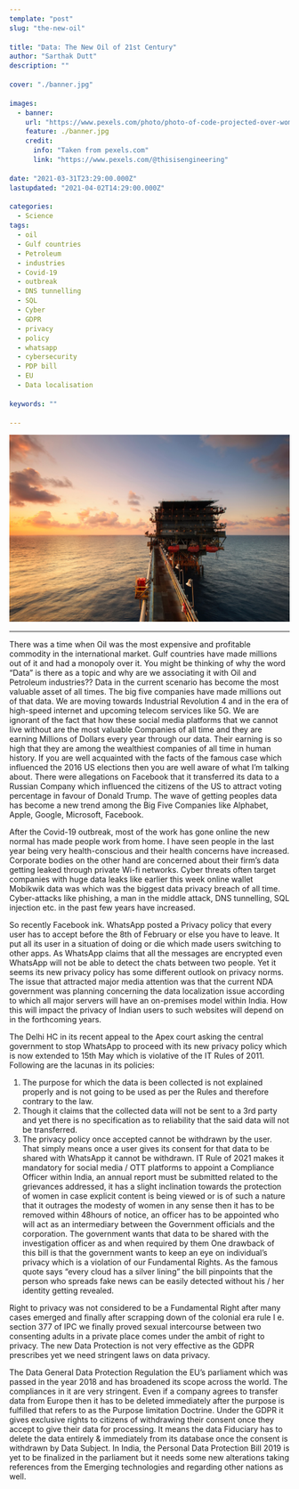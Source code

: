 ```yaml
---
template: "post"
slug: "the-new-oil"

title: "Data: The New Oil of 21st Century"
author: "Sarthak Dutt"
description: ""

cover: "./banner.jpg"

images:
  - banner:
    url: "https://www.pexels.com/photo/photo-of-code-projected-over-woman-3861969/"
    feature: ./banner.jpg
    credit:
      info: "Taken from pexels.com"
      link: "https://www.pexels.com/@thisisengineering"

date: "2021-03-31T23:29:00.000Z"
lastupdated: "2021-04-02T14:29:00.000Z"

categories: 
  - Science
tags:
  - oil
  - Gulf countries 
  - Petroleum 
  - industries
  - Covid-19 
  - outbreak
  - DNS tunnelling
  - SQL
  - Cyber
  - GDPR
  - privacy
  - policy
  - whatsapp
  - cybersecurity
  - PDP bill
  - EU
  - Data localisation  

keywords: ""

---
```


![Photo Of Code Projected Over Woman](./banner.jpg)

---

There was a time when Oil was the most expensive and profitable commodity in the international market. Gulf countries have made millions out of it and had a monopoly over it. 
You might be thinking of why the word “Data” is there as a topic and why are we associating it with Oil and Petroleum industries??
Data in the current scenario has become the most valuable asset of all times. The big five companies have made millions out of that data. We are moving towards Industrial Revolution 4 and in the era of high-speed internet and upcoming telecom services like 5G. We are ignorant of the fact that how these social media platforms that we cannot live without are the most valuable Companies of all time and they are earning Millions of Dollars every year through our data. Their earning is so high that they are among the wealthiest companies of all time in human history. If you are well acquainted with the facts of the famous case which influenced the 2016 US elections then you are well aware of what I’m talking about. There were allegations on Facebook that it transferred its data to a Russian Company which influenced the citizens of the US to attract voting percentage in favour of Donald Trump. The wave of getting peoples data has become a new trend among the Big Five Companies like Alphabet, Apple, Google, Microsoft, Facebook.  

After the Covid-19 outbreak, most of the work has gone online the new normal has made people work from home. I have seen people in the last year being very health-conscious and their health concerns have increased. Corporate bodies on the other hand are concerned about their firm’s data getting leaked through private Wi-fi networks. Cyber threats often target companies with huge data leaks like earlier this week online wallet Mobikwik data was which was the biggest data privacy breach of all time. Cyber-attacks like phishing, a man in the middle attack, DNS tunnelling, SQL injection etc. in the past few years have increased. 

So recently Facebook ink. WhatsApp posted a Privacy policy that every user has to accept before the 8th of February or else you have to leave. It put all its user in a situation of doing or die which made users switching to other apps. As WhatsApp claims that all the messages are encrypted even WhatsApp will not be able to detect the chats between two people. Yet it seems its new privacy policy has some different outlook on privacy norms. The issue that attracted major media attention was that the current NDA government was planning concerning the data localization issue according to which all major servers will have an on-premises model within India. How this will impact the privacy of Indian users to such websites will depend on in the forthcoming years. 

The Delhi HC in its recent appeal to the Apex court asking the central government to stop WhatsApp to proceed with its new privacy policy which is now extended to 15th May which is violative of the IT Rules of 2011. Following are the lacunas in its policies:
1.	The purpose for which the data is been collected is not explained properly and is not going to be used as per the Rules and therefore contrary to the law. 
2.	Though it claims that the collected data will not be sent to a 3rd party and yet there is no specification as to reliability that the said data will not be transferred.
3.	The privacy policy once accepted cannot be withdrawn by the user. That simply means once a user gives its consent for that data to be shared with WhatsApp it cannot be withdrawn. 
IT Rule of 2021 makes it mandatory for social media / OTT platforms to appoint a Compliance Officer within India, an annual report must be submitted related to the grievances addressed, it has a slight inclination towards the protection of women in case explicit content is being viewed or is of such a nature that it outrages the modesty of women in any sense then it has to be removed within 48hours of notice,  an officer has to be appointed who will act as an intermediary between the Government officials and the corporation. The government wants that data to be shared with the investigation officer as and when required by them One drawback of this bill is that the government wants to keep an eye on individual’s privacy which is a violation of our Fundamental Rights. As the famous quote says “every cloud has a silver lining” the bill pinpoints that the person who spreads fake news can be easily detected without his / her identity getting revealed.

Right to privacy was not considered to be a Fundamental Right after many cases emerged and finally after scrapping down of the colonial era rule I e. section 377 of IPC we finally proved sexual intercourse between two consenting adults in a private place comes under the ambit of right to privacy. The new Data Protection is not very effective as the GDPR prescribes yet we need stringent laws on data privacy.

The Data General Data Protection Regulation the EU’s parliament which was passed in the year 2018 and has broadened its scope across the world. The compliances in it are very stringent. Even if a company agrees to transfer data from Europe then it has to be deleted immediately after the purpose is fulfilled that refers to as the Purpose limitation Doctrine. Under the GDPR it gives exclusive rights to citizens of withdrawing their consent once they accept to give their data for processing. It means the data Fiduciary has to delete the data entirely & immediately from its database once the consent is withdrawn by Data Subject. In India, the Personal Data Protection Bill 2019 is yet to be finalized in the parliament but it needs some new alterations taking references from the Emerging technologies and regarding other nations as well.
